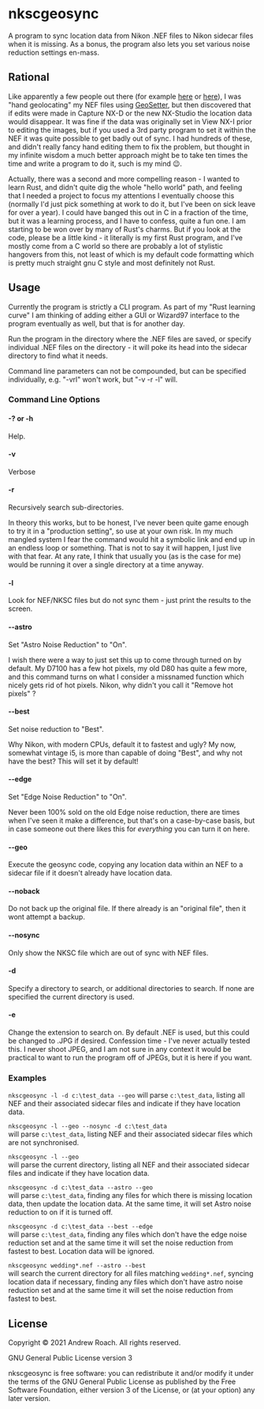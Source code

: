 # nkscgeosync
A program to sync location data from Nikon .NEF files to Nikon sidecar files when it is missing. As a bonus, the program also lets you set various noise reduction settings en-mass.
## Rational
Like apparently a few people out there (for example [here](https://exiftool.org/forum/index.php?topic=10067.0) or [here](https://www.dpreview.com/forums/post/61818470)), I was "hand geolocating" my NEF files using [GeoSetter](https://geosetter.de/), but then discovered that if edits were made in Capture NX-D or the new NX-Studio the location data would disappear. It was fine if the data was originally set in View NX-I prior to editing the images, but if you used a 3rd party program to set it within the NEF it was quite possible to get badly out of sync. I had hundreds of these, and didn't really fancy hand editing them to fix the problem, but thought in my infinite wisdom a much better approach might be to take ten times the time and write a program to do it, such is my mind 😉. 

Actually, there was a second and more compelling reason - I wanted to learn Rust, and didn't quite dig the whole "hello world" path, and feeling that I needed a project to focus my attentions I eventually choose this (normally I'd just pick something at work to do it, but I've been on sick leave for over a year). I could have banged this out in C in a fraction of the time, but it was a learning process, and I have to confess, quite a fun one. I am starting to be won over by many of Rust's charms. But if you look at the code, please be a little kind - it literally is my first Rust program, and I've mostly come from a C world so there are probably a lot of stylistic hangovers from this, not least of which is my default code formatting which is pretty much straight gnu C style and most definitely not Rust.

## Usage
Currently the program is strictly a CLI program. As part of my "Rust learning curve" I am thinking of adding either a GUI or Wizard97 interface to the program eventually as well, but that is for another day.

Run the program in the directory where the .NEF files are saved, or specify individual .NEF files on the directory - it will poke its head into the sidecar directory to find what it needs.

Command line parameters can not be compounded, but can be specified individually, e.g. \"-vrl\" won't work, but \"-v -r -l\" will.

### Command Line Options

#### -? or -h
Help. 
#### -v
Verbose
#### -r
Recursively search sub-directories.

In theory this works, but to be honest, I've never been quite game enough to try it in a "production setting", so use at your own risk. In my much mangled system I fear the command would hit a symbolic link and end up in an endless loop or something. That is not to say it will happen, I just live with that fear. At any rate, I think that usually you (as is the case for me) would be running it over a single directory at a time anyway.
#### -l
Look for NEF/NKSC files but do not sync them - just print the results to the screen.
#### --astro
Set "Astro Noise Reduction" to "On".

I wish there were a way to just set this up to come through turned on by default. My D7100 has a few hot pixels, my old D80 has quite a few more, and this command turns on what I consider a missnamed function which nicely gets rid of hot pixels. Nikon, why didn't you call it "Remove hot pixels" ?
#### --best
Set noise reduction to "Best".

Why Nikon, with modern CPUs, default it to fastest and ugly? My now, somewhat vintage i5, is more than capable of doing "Best", and why not have the best? This will set it by default!
#### --edge
Set "Edge Noise Reduction" to "On".

Never been 100% sold on the old Edge noise reduction, there are times when I've seen it make a difference, but that's on a case-by-case basis, but in case someone out there likes this for _everything_ you can turn it on here.
#### --geo
Execute the geosync code, copying any location data within an NEF to a sidecar file if it doesn't already have location data. 
#### --noback
Do not back up the original file. If there already is an "original file", then it wont attempt a backup.
#### --nosync
Only show the NKSC file which are out of sync with NEF files.
#### -d
Specify a directory to search, or additional directories to search. If none are specified the current directory is used.
#### -e
Change the extension to search on. By default .NEF is used, but this could be changed to .JPG if desired. Confession time - I've never actually tested this. I never shoot JPEG, and I am not sure in any context it would be practical to want to run the program off of JPEGs, but it is here if you want.

### Examples
`nkscgeosync -l -d c:\test_data --geo`
will parse `c:\test_data`, listing all NEF and their associated sidecar files and indicate if they have location data.

`nkscgeosync -l --geo --nosync -d c:\test_data`  
will parse `c:\test_data`, listing NEF and their associated sidecar files which are not synchronised.

`nkscgeosync -l --geo`  
will parse the current directory, listing all NEF and their associated sidecar files and indicate if they have location data.

`nkscgeosync -d c:\test_data --astro --geo`  
will parse `c:\test_data`, finding any files for which there is missing location data, then update the location data. At the same time, it will set Astro noise reduction to on if it is turned off.

`nkscgeosync -d c:\test_data --best --edge`  
will parse `c:\test_data`, finding any files which don't have the edge noise reduction set and at the same time it will set the noise reduction from fastest to best. Location data will be ignored.

`nkscgeosync wedding*.nef --astro --best`  
will search the current directory for all files matching `wedding*.nef`, syncing location data if necessary, finding any files which don't have astro noise reduction set and at the same time it will set the noise reduction from fastest to best.

## License
Copyright © 2021 Andrew Roach. All rights reserved.

GNU General Public License version 3

nkscgeosync is free software: you can redistribute it and/or modify it under the terms of the GNU General Public License as published by the Free Software Foundation, either version 3 of the License, or (at your option) any later version.